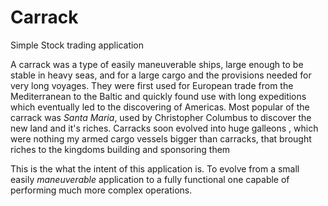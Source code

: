 # Carrack
Simple Stock trading application

A carrack was a type of easily maneuverable ships, large enough to be stable in heavy seas, and for a large cargo and the provisions needed for very long voyages. They were first used for European trade from the Mediterranean to the Baltic and quickly found use with long expeditions which eventually led to the discovering of Americas. Most popular of the carrack was *Santa Maria*, used by Christopher Columbus to discover the new land and it's riches. Carracks soon evolved into huge galleons , which were nothing my armed cargo vessels bigger than carracks, that brought riches to the kingdoms building and sponsoring them

This is the what the intent of this application is. To evolve from a small easily *maneuverable* application to a fully functional one capable of performing much more complex operations.
